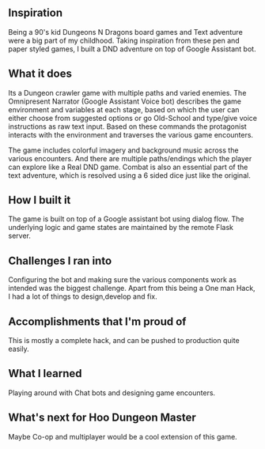 ## Inspiration
Being a 90's kid Dungeons N Dragons board games and Text adventure were a big part of my childhood. Taking inspiration from these pen and paper styled games, I built a DND adventure on top of Google Assistant bot.

## What it does
Its a Dungeon crawler game with multiple paths and varied enemies. The Omnipresent Narrator (Google Assistant Voice bot) describes the game environment and variables at each stage, based on which the user can either choose from suggested options or go Old-School and type/give voice instructions as raw text input. Based on these commands the protagonist interacts with the environment and traverses the various game encounters.

The game includes colorful imagery and background music across the various encounters. And there are multiple paths/endings which the player can explore like a Real DND game. Combat is also an essential part of the text adventure, which is resolved using a 6 sided dice just like the original.

## How I built it

The game is built on top of a Google assistant bot using dialog flow. The underlying logic and game states are maintained by the remote Flask server. 

## Challenges I ran into

Configuring the bot and making sure the various components work as intended was the biggest challenge. Apart from this being a One man Hack, I had a lot of things to design,develop and fix.

## Accomplishments that I'm proud of

This is mostly a complete hack, and can be pushed to production quite easily.

## What I learned

Playing around with Chat bots and designing game encounters.

## What's next for Hoo Dungeon Master

Maybe Co-op and multiplayer would be a cool extension of this game. 
